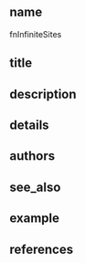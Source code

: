 ## name
fnInfiniteSites
## title
## description
## details
## authors
## see_also
## example
## references
